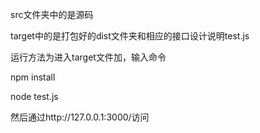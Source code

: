 src文件夹中的是源码

target中的是打包好的dist文件夹和相应的接口设计说明test.js

运行方法为进入target文件加，输入命令

npm install

node test.js

然后通过http://127.0.0.1:3000/访问